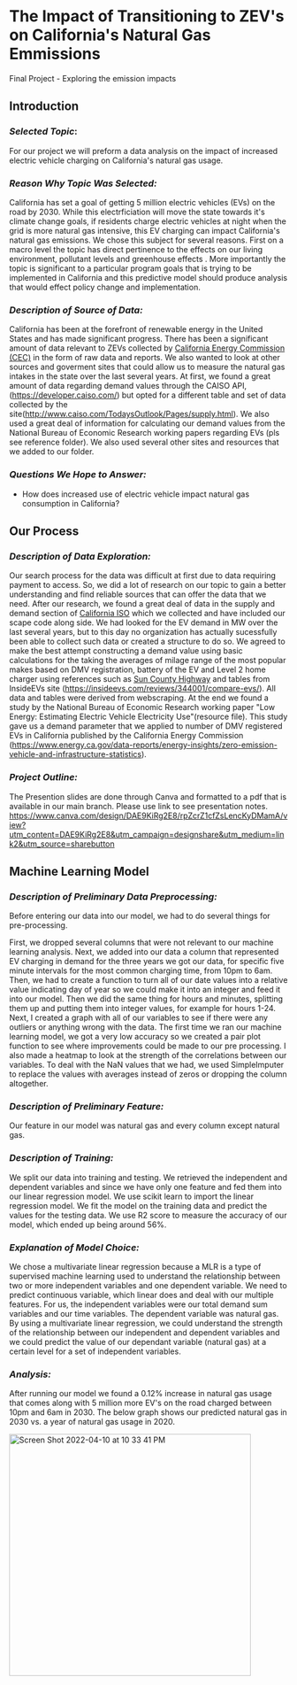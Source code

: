 # The Impact of Transitioning to ZEV's on California's Natural Gas Emmissions
Final Project - Exploring the emission impacts 

## Introduction

### *Selected Topic*: 
For our project we will preform a data analysis on the impact of increased electric vehicle charging on California's natural gas usage.

### *Reason Why Topic Was Selected:*
California has set a goal of getting 5 million electric vehicles (EVs) on the road by 2030. While this electrficiation will move the state towards it's climate change goals, if residents charge electric vehicles at night when the grid is more natural gas intensive, this EV charging can impact California's natural gas emissions. We chose this subject for several reasons. First on a macro level the topic has direct pertinence to the effects on our living environment, pollutant levels and greenhouse effects . More importantly the topic is significant to a particular program goals that is trying to be implemented in California and this predictive model should produce analysis that would effect policy change and implementation.  

### *Description of Source of Data:*
California has been at the forefront of renewable energy in the United States and has made significant progress. There has been a significant amount of data relevant to ZEVs collected by [California Energy Commission (CEC)](https://www.energy.ca.gov/) in the form of raw data and reports. We also wanted to look at other sources and goverment sites that could allow us to measure the natural gas intakes in the state over the last several years. At first, we found a great amount of data regarding demand values through the CAISO API, (https://developer.caiso.com/) but opted for a different table and set of data collected by the site(http://www.caiso.com/TodaysOutlook/Pages/supply.html). We also used a great deal of information for calculating our demand values from the National Bureau of Economic Research working papers regarding EVs (pls see reference folder). We also used several other sites and resources that we added to our folder. 

### *Questions We Hope to Answer:*
- How does increased use of electric vehicle impact natural gas consumption in California?

## Our Process


### *Description of Data Exploration:*
Our search process for the data was difficult at first due to data requiring payment to access. So, we did a lot of research on our topic to gain a better understanding and find reliable sources that can offer the data that we need. After our research, we found a great deal of data in the supply and demand section of [California ISO]( https://www.caiso.com/todaysoutlook/Pages/index.html) which we collected and have included our scape code along side. We had looked for the EV demand in MW over the last several years, but to this day no organization has actually sucessfully been able to collect such data or created a structure to do so. We agreed to make the best attempt constructing a demand value using basic calculations for the taking the averages of milage range of the most popular makes based on DMV registration, battery of the EV and Level 2 home charger using references such as [Sun County Highway](https://suncountryhighway.ca/ev-charge-times/) and tables from InsideEVs site (https://insideevs.com/reviews/344001/compare-evs/). All data and tables were derived from webscraping. At the end we found a study by the National Bureau of Economic Research working paper "Low Energy: Estimating Electric Vehicle Electricity Use"(resource file). This study gave us a demand parameter that we applied to number of DMV registered EVs in California published by the California Energy Commission (https://www.energy.ca.gov/data-reports/energy-insights/zero-emission-vehicle-and-infrastructure-statistics).
 
### *Project Outline:*

The Presention slides are done through Canva and formatted to a pdf that is available in our main branch. Please use link to see presentation notes.
https://www.canva.com/design/DAE9KiRg2E8/rpZcrZ1cfZsLencKyDMamA/view?utm_content=DAE9KiRg2E8&utm_campaign=designshare&utm_medium=link2&utm_source=sharebutton


## Machine Learning Model 

### *Description of Preliminary Data Preprocessing:*

Before entering our data into our model, we had to do several things for pre-processing.

First, we dropped several columns that were not relevant to our machine learning analysis. Next, we added into our data a column that represented EV charging in demand for the three years we got our data, for specific five minute intervals for the most common charging time, from 10pm to 6am. Then, we had to create a function to turn all of our date values into a relative value indicating day of year so we could make it into an integer and feed it into our model. Then we did the same thing for hours and minutes, splitting them up and putting them into integer values, for example for hours 1-24.  Next, I created a graph with all of our variables to see if there were any outliers or anything wrong with the data. The first time we ran our machine learning model, we got a very low accuracy so we created a pair plot function to see where improvements could be made to our pre processing. I also made a heatmap to look at the strength of the correlations between our variables. To deal with the NaN values that we had, we used SimpleImputer to replace the values with averages instead of zeros or dropping the column altogether. 

 
### *Description of Preliminary Feature:*
Our feature in our model was natural gas and every column except natural gas.

### *Description of Training:*
 We split our data into training and testing. We retrieved the independent and dependent variables and since we have only one feature and fed them into our linear regression model. We use scikit learn to import the linear regression model. We fit the model on the training data and predict the values for the testing data. We use R2 score to measure the accuracy of our model, which ended up being around 56%. 

### *Explanation of Model Choice:*

We chose a multivariate linear regression because a MLR is a type of supervised machine learning used to understand 
the relationship between two or more independent variables and one dependent variable. We need to predict continuous variable, which linear does and deal with our multiple features. For us, the independent variables were our total demand sum variables and our time variables. The dependent variable was natural gas. By using a  multivariate linear regression, we could understand the strength of the relationship between our independent and dependent variables and we could predict the value of our dependant variable (natural gas) at a certain level for a set of independent variables.

### *Analysis:*
After running our model we found a 0.12% increase in natural gas usage that comes along with 5 million more EV's on the road charged between 10pm and 6am in 2030. The below graph shows our predicted natural gas in 2030 vs. a year of natural gas usage in 2020.

<img width="437" alt="Screen Shot 2022-04-10 at 10 33 41 PM" src="https://user-images.githubusercontent.com/92963227/162671369-0d131ffe-1b1d-464b-91a4-2690797a62b0.png">


